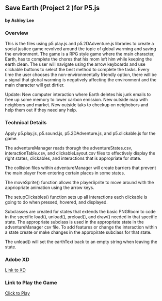 ## Save Earth (Project 2 )for P5.js
#### by Ashley Lee


### Overview
This is the files using p5.play.js and p5.2DAdventure.js libraries to create a social justice game revolved around the topic of global warming and saving the environment. The game is a RPG style game where the main character, Earth, has to complete the chores that his mom left him while keeping the earth clean. The user will navigate using the arrow keyboards and use clickable buttons to select the best method to complete the tasks. Every time the user chooses the non-environmentally friendly option, there will be a signal that global warming is negatively affecting the environment and the main character will get dirtier.

Update: 
New computer interaction where Earth deletes his junk emails to free up some memory to lower carbon emission. 
New outside map with neighbors and market. 
New outside taks to checkup on neighobors and help them out if they need any help.  


### Technical Details

Apply p5.play.js, p5.sound.js, p5.2DAdventure.js, and p5.clickable.js for the game. 

The adventureManager reads thorugh the adventureStates.csv, interactionTable.csv, and clickableLayout.csv files to effectively display the right states, clickables, and interactions that is appropriate for state. 

The collision files within adventureManager will create barriers that prevent the main player from entering certain places in some states.

The moveSprite() function allows the playerSprite to move around with the appriopriate animation using the arrow keys. 

The setupClickables() function sets up all interactions each clickable is going to do when pressed, hovered, and displayed. 

Subclasses are created for states that extends the basic PNGRoom to code in the specific load(), unload(), preload(), and draw() needed in that specific state. The appropriate subclass is used in the appropriate state in the adventureManager csv file. To add features or change the interaction within a state create or make changes in the appropirate subclass for that state. 

The unload() will set the earthText back to an empty string when leaving the state. 

### Adobe XD
[Link to XD](https://xd.adobe.com/view/debe4d43-600d-4288-9273-d20e82acb376-8bed/) 

### Link to Play the Game
[Click to Play](https://xarts.usfca.edu/~ylee73/Project2/) 
